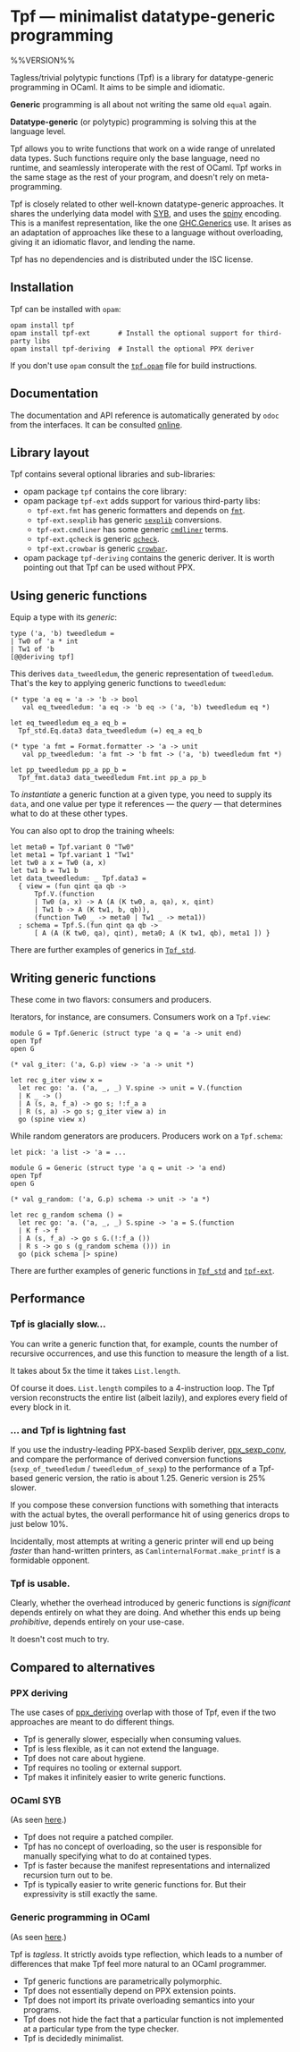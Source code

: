 # Tpf — minimalist datatype-generic programming

%%VERSION%%

Tagless/trivial polytypic functions (Tpf) is a library for datatype-generic
programming in OCaml. It aims to be simple and idiomatic.

**Generic** programming is all about not writing the same old `equal` again.

**Datatype-generic** (or polytypic) programming is solving this at the language
level.

Tpf allows you to write functions that work on a wide range of unrelated data
types. Such functions require only the base language, need no runtime, and
seamlessly interoperate with the rest of OCaml. Tpf works in the same stage as
the rest of your program, and doesn't rely on meta-programming.

Tpf is closely related to other well-known datatype-generic approaches.  It
shares the underlying data model with [SYB][syb], and uses the
[spiny][syb-reloaded] encoding. This is a manifest representation, like the one
[GHC.Generics][ghc-generics] use. It arises as an adaptation of approaches like
these to a language without overloading, giving it an idiomatic flavor, and
lending the name.

Tpf has no dependencies and is distributed under the ISC license.

[syb]: https://wiki.haskell.org/Scrap_your_boilerplate
[syb-reloaded]: https://www.cs.ox.ac.uk/bruno.oliveira/SYB0.pdf
[ghc-generics]: https://wiki.haskell.org/GHC.Generics

## Installation

Tpf can be installed with `opam`:

    opam install tpf
    opam install tpf-ext       # Install the optional support for third-party libs
    opam install tpf-deriving  # Install the optional PPX deriver

If you don't use `opam` consult the [`tpf.opam`](tpf.opam) file for build
instructions.

## Documentation

The documentation and API reference is automatically generated by `odoc` from
the interfaces. It can be consulted [online][doc].

[doc]: https://pqwy.github.io/tpf/doc

## Library layout

Tpf contains several optional libraries and sub-libraries:

- opam package `tpf` contains the core library:
- opam package `tpf-ext` adds support for various third-party libs:
  - `tpf-ext.fmt` has generic formatters and depends on [`fmt`][fmt].
  - `tpf-ext.sexplib` has generic [`sexplib`][sexplib] conversions.
  - `tpf-ext.cmdliner` has some generic [`cmdliner`][cmdliner] terms.
  - `tpf-ext.qcheck` is generic [`qcheck`][qcheck].
  - `tpf-ext.crowbar` is generic [`crowbar`][crowbar].
- opam package `tpf-deriving` contains the generic deriver. It is worth pointing
  out that Tpf can be used without PPX.

[fmt]: https://erratique.ch/software/fmt
[sexplib]: https://github.com/janestreet/sexplib0
[cmdliner]: https://erratique.ch/software/cmdliner
[qcheck]: https://github.com/c-cube/qcheck
[crowbar]: https://github.com/stedolan/crowbar

## Using generic functions

Equip a type with its *generic*:
```
type ('a, 'b) tweedledum =
| Tw0 of 'a * int
| Tw1 of 'b
[@@deriving tpf]
```

This derives `data_tweedledum`, the generic representation of `tweedledum`.
That's the key to applying generic functions to `tweedledum`:
```
(* type 'a eq = 'a -> 'b -> bool
   val eq_tweedledum: 'a eq -> 'b eq -> ('a, 'b) tweedledum eq *)

let eq_tweedledum eq_a eq_b =
  Tpf_std.Eq.data3 data_tweedledum (=) eq_a eq_b
```
```
(* type 'a fmt = Format.formatter -> 'a -> unit
   val pp_tweedledum: 'a fmt -> 'b fmt -> ('a, 'b) tweedledum fmt *)

let pp_tweedledum pp_a pp_b =
  Tpf_fmt.data3 data_tweedledum Fmt.int pp_a pp_b
```

To *instantiate* a generic function at a given type, you need to supply its
`data`, and one value per type it references — the *query* — that determines
what to do at these other types.

You can also opt to drop the training wheels:
```
let meta0 = Tpf.variant 0 "Tw0"
let meta1 = Tpf.variant 1 "Tw1"
let tw0 a x = Tw0 (a, x)
let tw1 b = Tw1 b
let data_tweedledum: _ Tpf.data3 =
  { view = (fun qint qa qb ->
      Tpf.V.(function
      | Tw0 (a, x) -> A (A (K tw0, a, qa), x, qint)
      | Tw1 b -> A (K tw1, b, qb)),
      (function Tw0 _ -> meta0 | Tw1 _ -> meta1))
  ; schema = Tpf.S.(fun qint qa qb ->
      [ A (A (K tw0, qa), qint), meta0; A (K tw1, qb), meta1 ]) }
```

There are further examples of generics in [`Tpf_std`](src/tpf_std.ml).

## Writing generic functions

These come in two flavors: consumers and producers.

Iterators, for instance, are consumers. Consumers work on a `Tpf.view`:
```
module G = Tpf.Generic (struct type 'a q = 'a -> unit end)
open Tpf
open G

(* val g_iter: ('a, G.p) view -> 'a -> unit *)

let rec g_iter view x =
  let rec go: 'a. ('a, _, _) V.spine -> unit = V.(function
  | K _ -> ()
  | A (s, a, f_a) -> go s; !:f_a a
  | R (s, a) -> go s; g_iter view a) in
  go (spine view x)
```

While random generators are producers. Producers work on a `Tpf.schema`:
```
let pick: 'a list -> 'a = ...

module G = Generic (struct type 'a q = unit -> 'a end)
open Tpf
open G

(* val g_random: ('a, G.p) schema -> unit -> 'a *)

let rec g_random schema () =
  let rec go: 'a. ('a, _, _) S.spine -> 'a = S.(function
  | K f -> f
  | A (s, f_a) -> go s G.(!:f_a ())
  | R s -> go s (g_random schema ())) in
  go (pick schema |> spine)
```

There are further examples of generic functions in [`Tpf_std`](src/tpf_std.ml)
and [`tpf-ext`](src-ext).

## Performance

### Tpf is glacially slow...

You can write a generic function that, for example, counts the number of
recursive occurrences, and use this function to measure the length of a list.

It takes about 5x the time it takes `List.length`.

Of course it does. `List.length` compiles to a 4-instruction loop. The Tpf
version reconstructs the entire list (albeit lazily), and explores every field
of every block in it.

### ... and Tpf is lightning fast

If you use the industry-leading PPX-based Sexplib deriver,
[ppx_sexp_conv][ppx-sexp-conv], and compare the performance of derived
conversion functions (`sexp_of_tweedledum` / `tweedledum_of_sexp`) to the
performance of a Tpf-based generic version, the ratio is about 1.25. Generic
version is 25% slower.

If you compose these conversion functions with something that interacts with the
actual bytes, the overall performance hit of using generics drops to just below
10%.

Incidentally, most attempts at writing a generic printer will end up being
*faster* than hand-written printers, as `CamlinternalFormat.make_printf` is
a formidable opponent.

[ppx-sexp-conv]: https://github.com/janestreet/ppx_sexp_conv

### Tpf is usable.

Clearly, whether the overhead introduced by generic functions is *significant*
depends entirely on what they are doing. And whether this ends up being
*prohibitive*, depends entirely on your use-case.

It doesn't cost much to try.

## Compared to alternatives

### PPX deriving

The use cases of [ppx_deriving][ppx_deriving] overlap with those of Tpf, even if
the two approaches are meant to do different things.

- Tpf is generally slower, especially when consuming values.
- Tpf is less flexible, as it can not extend the language.
- Tpf does not care about hygiene.
- Tpf requires no tooling or external support.
- Tpf makes it infinitely easier to write generic functions.

### OCaml SYB

(As seen [here][ocaml-syb].)

- Tpf does not require a patched compiler.
- Tpf has no concept of overloading, so the user is responsible for manually
  specifying what to do at contained types.
- Tpf is faster because the manifest representations and internalized recursion
  turn out to be.
- Tpf is typically easier to write generic functions for. But their
  expressivity is still exactly the same.

### Generic programming in OCaml

(As seen [here][generic-programming-in-ocaml].)

Tpf is *tagless*. It strictly avoids type reflection, which leads to a number of
differences that make Tpf feel more natural to an OCaml programmer.

- Tpf generic functions are parametrically polymorphic.
- Tpf does not essentially depend on PPX extension points.
- Tpf does not import its private overloading semantics into your programs.
- Tpf does not hide the fact that a particular function is not implemented at a
  particular type from the type checker.
- Tpf is decidedly minimalist.
  
[ppx_deriving]: https://github.com/ocaml-ppx/ppx_deriving
[ocaml-syb]: https://github.com/yallop/ocaml-syb
[generic-programming-in-ocaml]: https://arxiv.org/pdf/1812.11665.pdf
